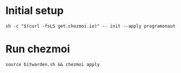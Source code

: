 # Initial setup

```
sh -c "$(curl -fsLS get.chezmoi.io)" -- init --apply programonaut
```

# Run chezmoi

```
source bitwarden.sh && chezmoi apply
```